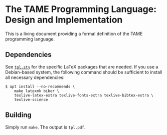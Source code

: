 # The TAME Programming Language: Design and Implementation

This is a living document providing a formal definition of the TAME
programming language.

## Dependencies
See [`tpl.sty`](tpl.sty) for the specific LaTeX packages that are
needed.  If you use a Debian-based system, the following command should be
sufficient to install all necessary dependencies:

```
$ apt install --no-recommends \
    make latexmk biber \
    texlive-latex-extra texlive-fonts-extra texlive-bibtex-extra \
    texlive-science
```

## Building
Simply run `make`.  The output is `tpl.pdf`.
